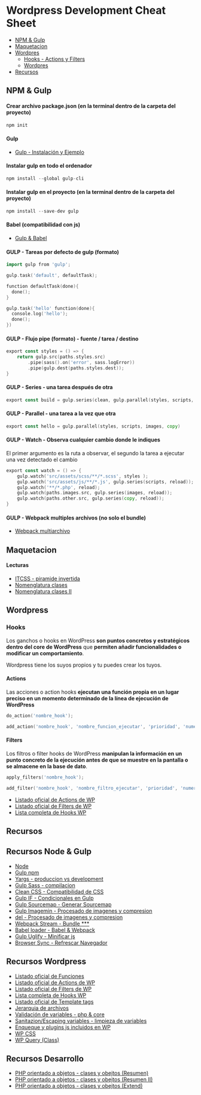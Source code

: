 # Wordpress Development Cheat Sheet
- [NPM & Gulp](https://github.com/MazoGuapo/cheat-sheet#npm--gulp)
- [Maquetacion](https://github.com/MazoGuapo/cheat-sheet#maquetacion)
- [Wordpres](https://github.com/MazoGuapo/cheat-sheet#wordpress)
  + [Hooks - Actions y Filters](https://github.com/MazoGuapo/cheat-sheet#hooks)
  + [Wordpres](https://github.com/MazoGuapo/cheat-sheet#wordpress)
- [Recursos](https://github.com/MazoGuapo/cheat-sheet#recursos)

## NPM & Gulp

#### Crear archivo package.json (en la terminal dentro de la carpeta del proyecto)
```go
npm init
```

#### Gulp
- [Gulp - Instalación y Ejemplo](https://www.npmjs.com/package/gulp#sample-gulpfilejs)

#### Instalar gulp en todo el ordenador
```go
npm install --global gulp-cli
```

#### Instalar gulp en el proyecto (en la terminal dentro de la carpeta del proyecto)
```go
npm install --save-dev gulp
```

#### Babel (compatibilidad con js)
- [Gulp & Babel](https://www.npmjs.com/package/gulp#use-latest-javascript-version-in-your-gulpfile)

#### GULP - Tareas por defecto de gulp (formato)
```go
import gulp from 'gulp';

gulp.task('default', defaultTask);

function defaultTask(done){
  done();
}

gulp.task('hello' function(done){
  console.log('hello');
  done();
})
```

#### GULP - Flujo pipe (formato) - fuente / tarea / destino
```go
export const styles = () => {
    return gulp.src(paths.styles.src)
        .pipe(sass().on('error', sass.logError))
        .pipe(gulp.dest(paths.styles.dest));
}
```

#### GULP - Series - una tarea después de otra
```go
export const build = gulp.series(clean, gulp.parallel(styles, scripts, images, copy))
```

#### GULP - Parallel - una tarea a la vez que otra
```go
export const hello = gulp.parallel(styles, scripts, images, copy)
```

#### GULP - Watch - Observa cualquier cambio donde le indiques
El primer argumento es la ruta a observar, el segundo la tarea a ejecutar una vez detectado el cambio
```go
export const watch = () => {
    gulp.watch('src/assets/scss/**/*.scss', styles );
    gulp.watch('src/assets/js/**/*.js', gulp.series(scripts, reload));
    gulp.watch('**/*.php', reload);
    gulp.watch(paths.images.src, gulp.series(images, reload));
    gulp.watch(paths.other.src, gulp.series(copy, reload));
}
```
#### GULP - Webpack multiples archivos (no solo el bundle)
- [Webpack multiarchivo](https://www.npmjs.com/package/webpack-stream#multiple-entry-points)










## Maquetacion

#### Lecturas
- [ITCSS - piramide invertida](https://www.creativebloq.com/web-design/manage-large-css-projects-itcss-101517528)
- [Nomenglatura clases](https://csswizardry.com/2013/01/mindbemding-getting-your-head-round-bem-syntax/)
- [Nomenglatura clases II](https://csswizardry.com/2015/03/more-transparent-ui-code-with-namespaces/)








## Wordpress

### Hooks
Los ganchos o hooks en WordPress <strong>son puntos concretos y estratégicos dentro del core de WordPress</strong> que <strong>permiten añadir funcionalidades o modificar un comportamiento</strong>.

Wordpress tiene los suyos propios y tu puedes crear los tuyos.

#### Actions
Las acciones o action hooks <strong>ejecutan una función propia en un lugar preciso en un momento determinado de la línea de ejecución de WordPress</strong>

```go
do_action('nombre_hook');
```

```go
add_action('nombre_hook', 'nombre_funcion_ejecutar', 'prioridad', 'numero de argumentos');
```

#### Filters
Los filtros o filter hooks de WordPress <strong>manipulan la información en un punto concreto de la ejecución antes de que se muestre en la pantalla o se almacene en la base de dato</strong>.

```go
apply_filters('nombre_hook');
```

```go
add_filter('nombre_hook', 'nombre_filtro_ejecutar', 'prioridad', 'numero de argumentos');
```

- [Listado oficial de Actions de WP](https://codex.wordpress.org/Plugin_API/Action_Reference)
- [Listado oficial de Filters de WP](https://codex.wordpress.org/Plugin_API/Filter_Reference)
- [Lista completa de Hooks WP](https://adambrown.info/p/wp_hooks/hook)




## Recursos

## Recursos Node & Gulp
- [Node](https://nodejs.org/es/)
- [Gulp npm](https://www.npmjs.com/package/gulp)
- [Yargs - produccion vs development](https://www.npmjs.com/package/yargs)
- [Gulp Sass - compilacion](https://www.npmjs.com/package/gulp-sass)
- [Clean CSS - Compatibilidad de CSS](https://www.npmjs.com/package/clean-css)
- [Gulp IF - Condicionales en Gulp](https://www.npmjs.com/package/gulp-if)
- [Gulp Sourcemap - Generar Sourcemap](https://www.npmjs.com/package/gulp-sourcemaps)
- [Gulp Imagemin - Procesado de imagenes y compresion](https://www.npmjs.com/package/gulp-imagemin)
- [del - Procesado de imagenes y compresion](https://www.npmjs.com/package/gulp-imagemin)
- [Webpack Stream - Bundle ***](https://www.npmjs.com/package/webpack-stream)
- [Babel loader - Babel & Webpack](https://www.npmjs.com/package/babel-loader)
- [Gulp Uglify - Minificar js](https://www.npmjs.com/package/gulp-uglify)
- [Browser Sync - Refrescar Navegador](https://browsersync.io/)

## Recursos Wordpress
- [Listado oficial de Funciones](https://codex.wordpress.org/Function_Reference)
- [Listado oficial de Actions de WP](https://codex.wordpress.org/Plugin_API/Action_Reference)
- [Listado oficial de Filters de WP](https://codex.wordpress.org/Plugin_API/Filter_Reference)
- [Lista completa de Hooks WP](https://adambrown.info/p/wp_hooks/hook)
- [Listado oficial de Template tags](https://codex.wordpress.org/Template_Tags)
- [Jerarquia de archivos](https://developer.wordpress.org/files/2014/10/wp-hierarchy.png)
- [Validación de variables - php & core](https://developer.wordpress.org/themes/theme-security/data-validation/)
- [Sanitazion/Escaping variables - limpieza de variables ](https://developer.wordpress.org/themes/theme-security/data-sanitization-escaping/)
- [Enqueque y plugins js incluidos en WP](https://developer.wordpress.org/reference/functions/wp_enqueue_script/)
- [WP CSS](https://codex.wordpress.org/CSS)
- [WP Query (Class)](https://developer.wordpress.org/reference/classes/wp_query/)

## Recursos Desarrollo
- [PHP orientado a objetos - clases y obejtos (Resumen)](https://victorroblesweb.es/2016/05/28/php-poo-clases-atributos-metodos-objetos/)
- [PHP orientado a objetos - clases y obejtos (Resumen II)](https://code.tutsplus.com/es/tutorials/basics-of-object-oriented-programming-in-php--cms-31910)
- [PHP orientado a objetos - clases y obejtos (Extend)](https://expreso-php.readthedocs.io/es/latest/pages/03_poo.html)



<!-- -

- [Gulp npm](https://www.npmjs.com/package/gulp)
- [Gulp npm](https://www.npmjs.com/package/gulp)
- [Gulp npm](https://www.npmjs.com/package/gulp)
- [Gulp npm](https://www.npmjs.com/package/gulp)
- [Gulp npm](https://www.npmjs.com/package/gulp)
- [Gulp npm](https://www.npmjs.com/package/gulp)
- [Gulp npm](https://www.npmjs.com/package/gulp)
- [Gulp npm](https://www.npmjs.com/package/gulp)
- [Gulp npm](https://www.npmjs.com/package/gulp)
- [Gulp npm](https://www.npmjs.com/package/gulp)
- [Gulp npm](https://www.npmjs.com/package/gulp)
- [Gulp npm](https://www.npmjs.com/package/gulp)
- [Gulp npm](https://www.npmjs.com/package/gulp)
- [Gulp npm](https://www.npmjs.com/package/gulp)
- [Gulp npm](https://www.npmjs.com/package/gulp)
- [Gulp npm](https://www.npmjs.com/package/gulp)
- [Gulp npm](https://www.npmjs.com/package/gulp)
- [Gulp npm](https://www.npmjs.com/package/gulp)
- [Gulp npm](https://www.npmjs.com/package/gulp)
- [Gulp npm](https://www.npmjs.com/package/gulp)
- [Gulp npm](https://www.npmjs.com/package/gulp)
- [Gulp npm](https://www.npmjs.com/package/gulp)
- [Gulp npm](https://www.npmjs.com/package/gulp)
- [Gulp npm](https://www.npmjs.com/package/gulp)
- [Gulp npm](https://www.npmjs.com/package/gulp)
- [Gulp npm](https://www.npmjs.com/package/gulp)
- [Gulp npm](https://www.npmjs.com/package/gulp)
- [Gulp npm](https://www.npmjs.com/package/gulp)
- [Gulp npm](https://www.npmjs.com/package/gulp)
- [Gulp npm](https://www.npmjs.com/package/gulp)
- [Gulp npm](https://www.npmjs.com/package/gulp)
- [Gulp npm](https://www.npmjs.com/package/gulp)
- [Gulp npm](https://www.npmjs.com/package/gulp) -->


<!-- ## Getting started
### Hello world
#### code — app.go

-  [Variables](https://github.com/MazoGuapo/cheat-sheet#variables) -->